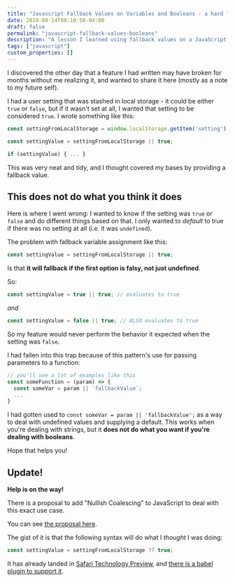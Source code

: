 ```yaml
---
title: "Javascript Fallback Values on Variables and Booleans - a hard lesson"
date: 2019-08-14T08:10:58-04:00
draft: false
permalink: "javascript-fallback-values-booleans"
description: "A lesson I learned using fallback values on a JavaScript variable, but ran into trouble when it dealt with a boolean."
tags: ["javascript"]
custom_properties: []
---
```


I discovered the other day that a feature I had written may have broken for months without me realizing it, and wanted to share it here (mostly as a note to my future self).

I had a user setting that was stashed in local storage - it could be either `true` or `false`, but if it wasn't set at all, I wanted that setting to be considered `true`. I wrote something like this:

```javascript
const settingFromLocalStorage = window.localStorage.getItem('setting');

const settingValue = settingFromLocalStorage || true;

if (settingValue) { ... }
```

This was very neat and tidy, and I thought covered my bases by providing a fallback value.

## This does not do what you think it does

Here is where I went wrong: I wanted to know if the setting was `true` or `false` and do different things based on that. I only wanted to _default_ to true if there was no setting at all (i.e. it was `undefined`).

The problem with fallback variable assignment like this:

```javascript
const settingValue = settingFromLocalStorage || true;
```

Is that **it will fallback if the first option is falsy, not just undefined**.

So:

```javascript
const settingValue = true || true; // evaluates to true
```

_and_

```javascript
const settingValue = false || true; // ALSO evaluates to true
```

So my feature would never perform the behavior it expected when the setting was `false`.

I had fallen into this trap because of this pattern's use for passing parameters to a function:

```javascript
// you'll see a lot of examples like this
const someFunction = (param) => {
  const someVar = param || `fallbackValue`;
  ...
}
```

I had gotten used to `const someVar = param || 'fallbackValue';` as a way to deal with undefined values and supplying a default. This works when you're dealing with strings, but it **does not do what you want if you're dealing with booleans**.

Hope that helps you!

## Update!

**Help is on the way!**

There is a proposal to add "Nullish Coalescing" to JavaScript to deal with this exact use case.

You can see [the proposal here](https://github.com/tc39/proposal-nullish-coalescing).

The gist of it is that the following syntax will do what I _thought_ I was doing:

```javascript
const settingValue = settingFromLocalStorage ?? true;
```

It has already landed in [Safari Technology Preview](https://webkit.org/blog/9497/release-notes-for-safari-technology-preview-89/), and [there is a babel plugin to support it](https://babeljs.io/docs/en/babel-plugin-syntax-nullish-coalescing-operator).
